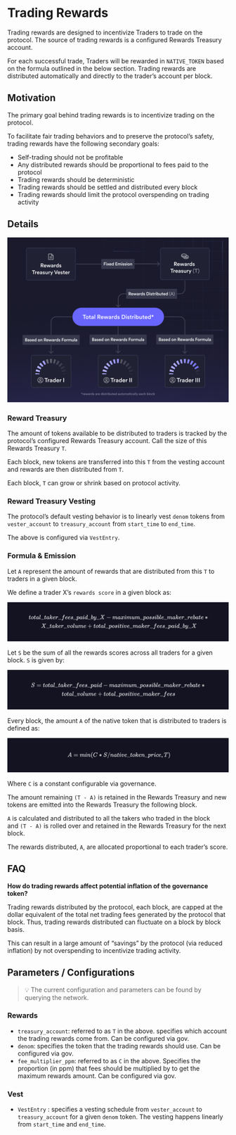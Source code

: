 # Trading Rewards

Trading rewards are designed to incentivize Traders to trade on the protocol. The source of trading rewards is a configured Rewards Treasury account.

For each successful trade, Traders will be rewarded in `NATIVE_TOKEN` based on the formula outlined in the below section. Trading rewards are distributed automatically and directly to the trader’s account per block. 

## Motivation

The primary goal behind trading rewards is to incentivize trading on the protocol.

To facilitate fair trading behaviors and to preserve the protocol’s safety, trading rewards have the following secondary goals:

- Self-trading should not be profitable
- Any distributed rewards should be proportional to fees paid to the protocol
- Trading rewards should be deterministic
- Trading rewards should be settled and distributed every block
- Trading rewards should limit the protocol overspending on trading activity

## Details

![Trading Rewards](../../artifacts/trading_rewards.png)

### Reward Treasury

The amount of tokens available to be distributed to traders is tracked by the protocol’s configured Rewards Treasury account. Call the size of this Rewards Treasury `T`. 

Each block, new tokens are transferred into this `T` from the vesting account and rewards are then distributed from `T`. 

Each block, `T` can grow or shrink based on protocol activity.

### Reward Treasury Vesting

The protocol’s default vesting behavior is to linearly vest `denom` tokens from `vester_account` to `treasury_account` from `start_time` to `end_time`.

The above is configured via `VestEntry`.

### Formula & Emission

Let `A` represent the amount of rewards that are distributed from this `T` to traders in a given block.

We define a trader X’s `rewards score` in a given block as:

![Trading Rewards Formula 1](../../artifacts/trading_rewards_formula_1.png)

Let `S` be the sum of all the rewards scores across all traders for a given block. `S` is given by:

![Trading Rewards Formula 2](../../artifacts/trading_rewards_formula_2.png)

Every block, the amount `A` of the native token that is distributed to traders is defined as:

![Trading Rewards Formula 3](../../artifacts/trading_rewards_formula_3.png)

Where `C` is a constant configurable via governance.

The amount remaining `(T - A)` is retained in the Rewards Treasury and new tokens are emitted into the Rewards Treasury the following block.

`A` is calculated and distributed to all the takers who traded in the block and `(T - A)` is rolled over and retained in the Rewards Treasury for the next block.

The rewards distributed, `A`, are allocated proportional to each trader’s score.

## FAQ

****How do trading rewards affect potential inflation of the governance token?****

Trading rewards distributed by the protocol, each block, are capped at the dollar equivalent of the total net trading fees generated by the protocol that block. Thus, trading rewards distributed can fluctuate on a block by block basis.

This can result in a large amount of “savings” by the protocol (via reduced inflation) by not overspending to incentivize trading activity.

## Parameters / Configurations

> 💡 The current configuration and parameters can be found by querying the network.


### Rewards

- `treasury_account`: referred to as `T` in the above. specifies which account the trading rewards come from. Can be configured via gov.
- `denom`: specifies the token that the trading rewards should use. Can be configured via gov.
- `fee_multiplier_ppm`: referred to as `C` in the above. Specifies the proportion (in ppm) that fees should be multiplied by to get the maximum rewards amount. Can be configured via gov.

### Vest

- `VestEntry` : specifies a vesting schedule from `vester_account` to `treasury_account` for a given `denom` token. The vesting happens linearly from `start_time` and `end_time`.
